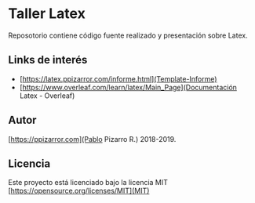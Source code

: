 # Taller Latex

Reposotorio contiene código fuente realizado y presentación sobre Latex.

## Links de interés

- [https://latex.ppizarror.com/informe.html](Template-Informe)
- [https://www.overleaf.com/learn/latex/Main_Page](Documentación Latex - Overleaf)

## Autor

[https://ppizarror.com](Pablo Pizarro R.) 2018-2019.

## Licencia

Este proyecto está licenciado bajo la licencia MIT [https://opensource.org/licenses/MIT](MIT)